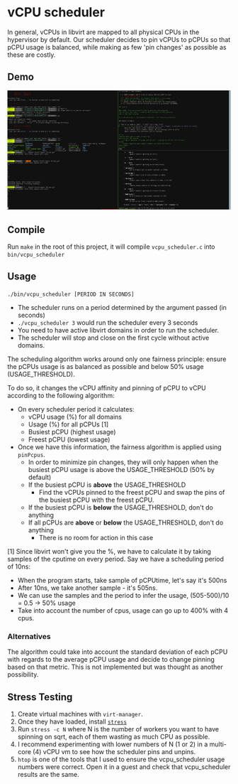 # vCPU scheduler

In general, vCPUs in libvirt are mapped to all physical CPUs in the hypervisor
by default. Our scheduler decides to pin vCPUs to pCPUs so that pCPU usage
is balanced, while making as few 'pin changes' as possible as these are costly.

## Demo

![](vcpu.gif)

## Compile

Run `make` in the root of this project, it will compile `vcpu_scheduler.c`
into `bin/vcpu_scheduler`

## Usage

`./bin/vcpu_scheduler [PERIOD IN SECONDS]`

* The scheduler runs on a period determined by the argument passed (in seconds)
* `./vcpu_scheduler 3` would run the scheduler every 3 seconds
* You need to have active libvirt domains in order to run the scheduler.
* The scheduler will stop and close on the first cycle without active domains.

The scheduling algorithm works around only one fairness principle: ensure the pCPUs
usage is as balanced as possible and below 50% usage (USAGE_THRESHOLD).

To do so, it changes the vCPU affinity and pinning of pCPU to vCPU according to
the following algorithm:

* On every scheduler period it calculates:
  - vCPU usage (%) for all domains
  - Usage (%) for all pCPUs [1]
  - Busiest pCPU (highest usage)
  - Freest pCPU (lowest usage)
* Once we have this information, the fairness algorithm is applied using `pinPcpus`.
  - In order to minimize pin changes, they will only happen when the busiest pCPU
  usage is above the USAGE_THRESHOLD (50% by default)
  - If the busiest pCPU is **above** the USAGE_THRESHOLD
    - Find the vCPUs pinned to the freest pCPU and swap the pins of the
      busiest pCPU with the freest pCPU.
  - If the busiest pCPU is **below** the USAGE_THRESHOLD, don't do anything
  - If all pCPUs are **above** or **below** the USAGE_THRESHOLD, don't do anything
    - There is no room for action in this case

[1] Since libvirt won't give you the %, we have to calculate it by taking samples
of the cputime on every period. Say we have a scheduling period of 10ns:
* When the program starts, take sample of pCPUtime, let's say it's 500ns
* After 10ns, we take another sample - it's 505ns.
* We can use the samples and the period to infer the usage, (505-500)/10 = 0.5 -> 50% usage
* Take into account the number of cpus, usage can go up to 400% with 4 cpus.

### Alternatives

The algorithm could take into account the standard deviation of each pCPU with
regards to the average pCPU usage and decide to change pinning based on that metric.
This is not implemented but was thought as another possibility.

## Stress Testing

1. Create virtual machines with `virt-manager`.
2. Once they have loaded, install [`stress`](https://linux.die.net/man/1/stress)
3. Run `stress -c N` where N is the number of workers you want to have spinning on sqrt,
  each of them wasting as much CPU as possible.
4. I recommend experimenting with lower numbers of N (1 or 2) in a multi-core
  (4) vCPU vm to see how the scheduler pins and unpins.
5. `htop` is one of the tools that I used to ensure the vcpu_scheduler usage numbers were
  correct. Open it in a guest and check that vcpu_scheduler results are the same.
